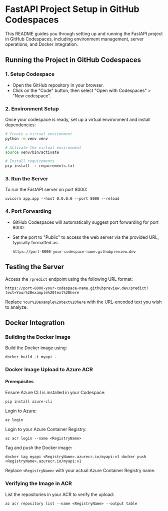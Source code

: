 # FastAPI Project Setup in GitHub Codespaces

This README guides you through setting up and running the FastAPI project in GitHub Codespaces, including environment management, server operations, and Docker integration.

## Running the Project in GitHub Codespaces

### 1. Setup Codespace

- Open the GitHub repository in your browser.
- Click on the "Code" button, then select "Open with Codespaces" > "New codespace".

### 2. Environment Setup

Once your codespace is ready, set up a virtual environment and install dependencies:

```bash
# Create a virtual environment
python -m venv venv
```

```bash
# Activate the virtual environment
source venv/bin/activate
```

```bash
# Install requirements
pip install -r requirements.txt
```
### 3\. Run the Server

To run the FastAPI server on port 8000:


`uvicorn app:app --host 0.0.0.0 --port 8000 --reload`

### 4\. Port Forwarding

*   GitHub Codespaces will automatically suggest port forwarding for port 8000.
    
*   Set the port to "Public" to access the web server via the provided URL, typically formatted as:
    
    `https://port-8000-your-codespace-name.githubpreview.dev`
    

Testing the Server
------------------

Access the `/predict` endpoint using the following URL format:

`https://port-8000-your-codespace-name.githubpreview.dev/predict?text=Your%20example%20text%20here`

Replace `Your%20example%20text%20here` with the URL-encoded text you wish to analyze.

Docker Integration
------------------

### Building the Docker Image

Build the Docker image using:



`docker build -t myapi .`

### Docker Image Upload to Azure ACR

#### Prerequisites

Ensure Azure CLI is installed in your Codespace:



`pip install azure-cli`

Login to Azure:



`az login`

Login to your Azure Container Registry:



`az acr login --name <RegistryName>`

Tag and push the Docker image:



`docker tag myapi <RegistryName>.azurecr.io/myapi:v1 docker push <RegistryName>.azurecr.io/myapi:v1`

Replace `<RegistryName>` with your actual Azure Container Registry name.

### Verifying the Image in ACR

List the repositories in your ACR to verify the upload:

`az acr repository list --name <RegistryName> --output table`